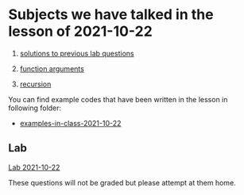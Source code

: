 # Subjects we have talked in the lesson of 2021-10-22

1. [solutions to previous lab questions](lab-solutions-2021-10-15)

2. [function arguments](../course-content/function-arguments.md)

3. [recursion](../course-content/recursion.md)






You can find example codes that have been written in the lesson in following folder:
 - [examples-in-class-2021-10-22](examples-in-class-2021-10-22)


## Lab

[Lab 2021-10-22](Labs/Lab-2021-10-22.md)

These questions will not be graded but please attempt at them home.
